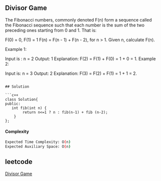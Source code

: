 ## Divisor Game
The Fibonacci numbers, commonly denoted F(n) form a sequence called the Fibonacci sequence such that each number is the sum of the two preceding ones starting from 0 and 1. That is:

F(0) = 0, F(1) = 1
F(n) = F(n - 1) + F(n - 2), for n > 1.
Given n, calculate F(n).

 

Example 1:

Input is : n = 2
Output: 1
Explanation: F(2) = F(1) + F(0) = 1 + 0 = 1.
Example 2:

Input is: n = 3
Output: 2
Explanation: F(3) = F(2) + F(1) = 1 + 1 = 2.
```

## Solution 

```c++
class Solution{
public:
   int fib(int n) {
        return n<=1 ? n : fib(n-1) + fib (n-2);
    }
};
```
#### Complexity
```bash
Expected Time Complexity: O(n)
Expected Auxiliary Space: O(n)


```
## leetcode
[Divisor Game]()

